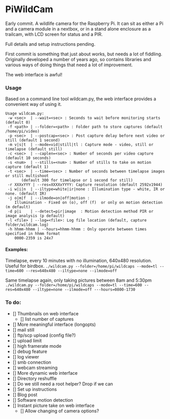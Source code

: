 # PiWildCam

Early commit. A wildlife camera for the Raspberry Pi. It can sit as either a Pi and a camera module in a nextbox, or in a stand alone enclosure as a trailcam, with LCD screen for status and a PIR.

Full details and setup instructions pending.

First commit is something that just about works, but needs a lot of fiddling. Originally developed a number of years ago, so contains libraries and various ways of doing things that need a lot of improvement.

The web interface is awful!

### Usage

Based on a command line tool wildcam.py, the web interface provides a convenient way of using it.
```
Usage wildcam.py:
 -w <sec>  | --wait=<sec> : Seconds to wait before monitoring starts (default 0)
 -f <path> | --folder=<path> : Folder path to store captures (default /home/pi/video)
 -p <sec>  | --postcap=<sec> : Post capture delay before next video or still (default 1 second)
 -m v|s|t  | --mode=vid|still|tl : Capture mode - video, still or timelapse (default still)
 -c <sec>  | --caplen=<sec> : Number of seconds per video capture (default 10 seconds)
 -s <num>  | --stills=<num> : Number of stills to take on motion capture (default 1)
 -t <sec>  | --time=<sec> : Number of seconds between timelapse images or still multishoot
 	   (default 300 for timelapse or 1 second for still)
 -r XXXxYYY | --res=XXXXxYYYY: Capture resolution (default 2592x1944)
 -i w|i|n  | --iltype=white|ir|none : Illumination type - white, IR or none. (default IR)
 -j o|m|f  | --ilmode=on|off|motion :
    Illumination - Fixed on (o), off (f)  or only on motion detection (m default)
 -d p|i    | --detect=pir|image  : Motion detection method PIR or image analysis (p default)
 -l <file> | --log=<file>: Log file location (default, capture folder/wildcam.log)
 -h hhmm-hhmm | --hours=hhmm-hhmm : Only operate between times specified in hhmm format
    0000-2359 is 24x7
```
#### Examples:

Timelapse, every 10 minutes with no illumination, 640x480 resolution. Useful for birdbox.
`./wildcam.py --folder=/home/pi/wildcaps --mode=tl --time=600 --res=640x480 --iltype=none --ilmode=off`

Same timelapse again, only taking pictures between 8am and 5:30pm
`./wildcam.py --folder=/home/pi/wildcaps --mode=tl --time=600 --res=640x480 --iltype=none --ilmode=off ---hours=0800-1730`

### To do:
- [] Thumbnails on web interface
   - [] list number of captures
- [] More meaningful interface (longopts)
- [] mail still
- [] ftp/scp upload (config file?)
- [] upload limit
- [] high framerate mode
- [] debug feature
- [] log viewer
- [] smb connection
- [] webcam streaming
- [] More dynamic web interface
- [] Directory reshuffle
- [] Do we still need a root helper? Drop if we can
- [] Set up instructions
- [] Blog post
- [] Software motion detection
- [] Instant picture take on web interface
  - [] Allow changing of camera options?
